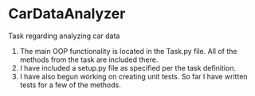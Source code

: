 # CarDataAnalyzer
Task regarding analyzing car data


1. The main OOP functionality is located in the Task.py file. All of the methods from the task are included there.
2. I have included a setup.py file as specified per the task definition.
3. I have also begun working on creating unit tests. So far I have written tests for a few of the methods.
